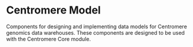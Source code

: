 # Centromere Model

Components for designing and implementing data models for Centromere genomics data warehouses.  These components are designed to be used with the Centromere Core module.

